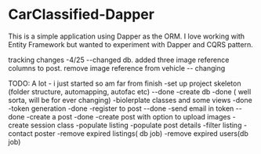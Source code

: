 # CarClassified-Dapper

This is a simple application using Dapper as the ORM. I love working with Entity Framework but wanted to experiment with Dapper 
and CQRS pattern.



tracking changes
-4/25 --changed db. added three image reference columns to post. remove  image reference from vehicle
     -- changing
     
     
TODO: A lot - i just started so am far from finish
-set up project skeleton (folder structure, automapping, autofac etc) --done
-create db -done ( well sorta, will be for ever changing)
-biolerplate classes and some views -done
-token generation -done
-register to post --done
-send email in token --done
-create a post -done
-create post with option to upload images
-create session class
-populate listing 
-populate post details
-filter listing
-contact poster
-remove expired listings( db job)
-remove expired users(db job)